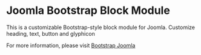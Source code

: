 <h1>Joomla Bootstrap Block Module</h1>
<p>This is a customizable Bootstrap-style block module for Joomla. Customize heading, text, button and glyphicon</p>
<p>For more information, please visit <a href="http://www.bootstrapjoomla.com">Bootstrap Joomla</a></p>